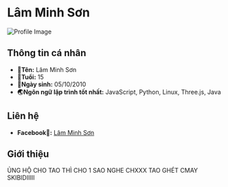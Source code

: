 # Lâm Minh Sơn

![Profile Image](https://via.placeholder.com/150)

## Thông tin cá nhân

- **🌸Tên:** Lâm Minh Sơn
- **🎂Tuổi:** 15
- **💫Ngày sinh:** 05/10/2010
- **🌏Ngôn ngữ lập trình tốt nhất:** JavaScript, Python, Linux, Three.js, Java

## Liên hệ

- **Facebook🪼:** [Lâm Minh Sơn](https://www.facebook.com/lms.cutii/)

## Giới thiệu

ỦNG HỘ CHO TAO THÌ CHO 1 SAO NGHE CHXXX TAO GHÉT CMAY SKIBIDIIIII
